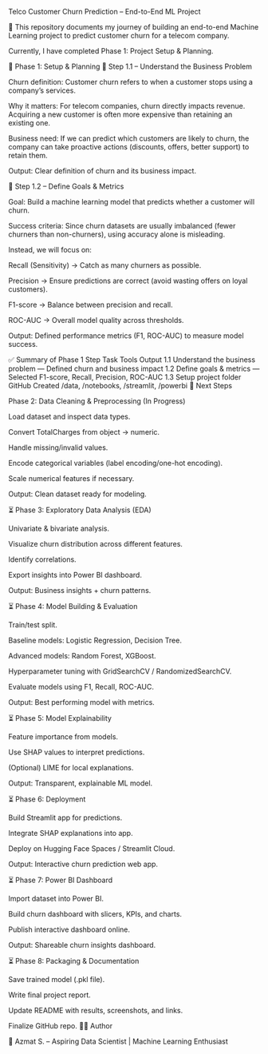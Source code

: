 Telco Customer Churn Prediction – End-to-End ML Project

🚀 This repository documents my journey of building an end-to-end Machine Learning project to predict customer churn for a telecom company.

Currently, I have completed Phase 1: Project Setup & Planning.

🔹 Phase 1: Setup & Planning
📝 Step 1.1 – Understand the Business Problem

Churn definition: Customer churn refers to when a customer stops using a company’s services.

Why it matters: For telecom companies, churn directly impacts revenue. Acquiring a new customer is often more expensive than retaining an existing one.

Business need: If we can predict which customers are likely to churn, the company can take proactive actions (discounts, offers, better support) to retain them.

Output: Clear definition of churn and its business impact.

🎯 Step 1.2 – Define Goals & Metrics

Goal: Build a machine learning model that predicts whether a customer will churn.

Success criteria: Since churn datasets are usually imbalanced (fewer churners than non-churners), using accuracy alone is misleading.

Instead, we will focus on:

Recall (Sensitivity) → Catch as many churners as possible.

Precision → Ensure predictions are correct (avoid wasting offers on loyal customers).

F1-score → Balance between precision and recall.

ROC-AUC → Overall model quality across thresholds.

Output: Defined performance metrics (F1, ROC-AUC) to measure model success.


✅ Summary of Phase 1
Step	Task	Tools	Output
1.1	Understand the business problem	—	Defined churn and business impact
1.2	Define goals & metrics	—	Selected F1-score, Recall, Precision, ROC-AUC
1.3	Setup project folder	GitHub	Created /data, /notebooks, /streamlit, /powerbi
🎯 Next Steps

Phase 2: Data Cleaning & Preprocessing (In Progress)

Load dataset and inspect data types.

Convert TotalCharges from object → numeric.

Handle missing/invalid values.

Encode categorical variables (label encoding/one-hot encoding).

Scale numerical features if necessary.

Output: Clean dataset ready for modeling.

⏳ Phase 3: Exploratory Data Analysis (EDA)

Univariate & bivariate analysis.

Visualize churn distribution across different features.

Identify correlations.

Export insights into Power BI dashboard.

Output: Business insights + churn patterns.

⏳ Phase 4: Model Building & Evaluation

Train/test split.

Baseline models: Logistic Regression, Decision Tree.

Advanced models: Random Forest, XGBoost.

Hyperparameter tuning with GridSearchCV / RandomizedSearchCV.

Evaluate models using F1, Recall, ROC-AUC.

Output: Best performing model with metrics.

⏳ Phase 5: Model Explainability

Feature importance from models.

Use SHAP values to interpret predictions.

(Optional) LIME for local explanations.

Output: Transparent, explainable ML model.

⏳ Phase 6: Deployment

Build Streamlit app for predictions.

Integrate SHAP explanations into app.

Deploy on Hugging Face Spaces / Streamlit Cloud.

Output: Interactive churn prediction web app.

⏳ Phase 7: Power BI Dashboard

Import dataset into Power BI.

Build churn dashboard with slicers, KPIs, and charts.

Publish interactive dashboard online.

Output: Shareable churn insights dashboard.

⏳ Phase 8: Packaging & Documentation

Save trained model (.pkl file).

Write final project report.

Update README with results, screenshots, and links.

Finalize GitHub repo.
👨‍💻 Author

📌 Azmat S. – Aspiring Data Scientist | Machine Learning Enthusiast
